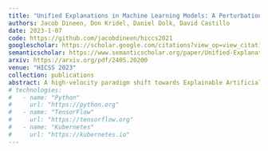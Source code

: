 ```yaml
---
title: "Unified Explanations in Machine Learning Models: A Perturbation Approach"
authors: Jacob Dineen, Don Kridel, Daniel Dolk, David Castillo
date: 2023-1-07
code: https://github.com/jacobdineen/hiccs2021
googlescholar: https://scholar.google.com/citations?view_op=view_citation&hl=en&user=WKurvcoAAAAJ&citation_for_view=WKurvcoAAAAJ:UeHWp8X0CEIC
semanticscholar: https://www.semanticscholar.org/paper/Unified-Explanations-in-Machine-Learning-Models%3A-A-Dineen-Kridel/24c79f9a4985d4503d7300eca987f874a7e8491e
arxiv: https://arxiv.org/pdf/2405.20200
venue: "HICSS 2023"
collection: publications
abstract: A high-velocity paradigm shift towards Explainable Artificial Intelligence (XAI) has emerged in recent years. Highly complex Machine Learning (ML) models have flourished in many tasks of intelligence, and the questions have started to shift away from traditional metrics of validity towards something deeper; What is this model telling me about my data, and how is it arriving at these conclusions? Inconsistencies between XAI and modeling techniques can have the undesirable effect of casting doubt upon the efficacy of these explainability approaches. To address these problems, we propose a systematic, perturbation-based analysis against a popular, model-agnostic method in XAI, SHapley Additive exPlanations (Shap). We devise algorithms to generate relative feature importance in settings of dynamic inference amongst a suite of popular machine learning and deep learning methods, and metrics that allow us to quantify how well explanations generated under the static case hold. We propose a taxonomy for feature importance methodology, measure alignment, and observe quantifiable similarity amongst explanation models across several datasets.
# technologies:
#   - name: "Python"
#     url: "https://python.org"
#   - name: "TensorFlow"
#     url: "https://tensorflow.org"
#   - name: "Kubernetes"
#     url: "https://kubernetes.io"
---
```

